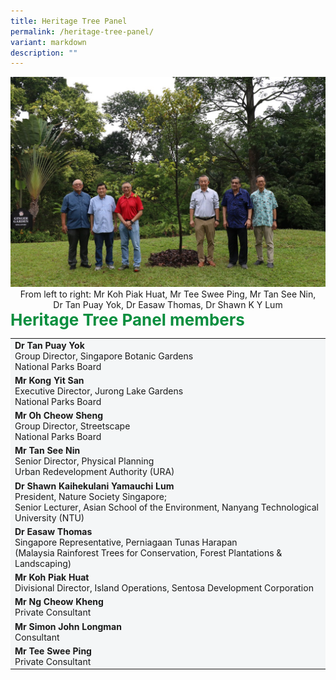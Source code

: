 ```yaml
---
title: Heritage Tree Panel
permalink: /heritage-tree-panel/
variant: markdown
description: ""
---
```

<img src="/images/ht-panel-04102024.jpg">
<div style="text-align: center">From left to right: Mr Koh Piak Huat, Mr Tee Swee Ping, Mr Tan See Nin,<br>Dr Tan Puay Yok, Dr Easaw Thomas, Dr Shawn
K Y Lum<br></div>
<div style="font-size: 26px; color: #098e3e;"><b>Heritage Tree Panel members</b></div>
<table style="background: #F4F6F7">
<tbody>
<tr><td>
<b>Dr Tan Puay Yok</b>
<br>Group Director, Singapore Botanic Gardens
<br>National Parks Board</td>
</tr>
<tr><td>
<b>Mr Kong Yit San</b>
<br>Executive Director, Jurong Lake Gardens
<br>National Parks Board</td></tr>
<tr><td>
<b>Mr Oh Cheow Sheng</b>
<br>Group Director, Streetscape
<br>National Parks Board </td>
</tr>
<tr><td>
<b>Mr Tan See Nin</b>
<br>Senior Director, Physical Planning
<br>Urban Redevelopment Authority (URA)</td>
</tr>
<tr><td>
<b>Dr Shawn Kaihekulani Yamauchi Lum</b>
<br>President, Nature Society Singapore;
<br>Senior Lecturer, Asian School of the Environment, Nanyang Technological
University (NTU)</td>
</tr>
<tr><td>
<b>Dr Easaw Thomas</b>
<br>Singapore Representative, Perniagaan Tunas Harapan
<br>(Malaysia Rainforest Trees for Conservation, Forest Plantations &amp;
Landscaping)</td>
</tr>
<tr><td>
<b>Mr Koh Piak Huat</b>
<br>Divisional Director, Island Operations, Sentosa Development Corporation</td>
</tr>
<tr><td>
<b>Mr Ng Cheow Kheng</b>
<br>Private Consultant</td>
</tr>
<tr><td>
<b>Mr Simon John Longman</b>
<br>Consultant</td>
</tr>
<tr><td>
<b>Mr Tee Swee Ping</b>
<br>Private Consultant</td>
</tr>
</tbody>
</table>